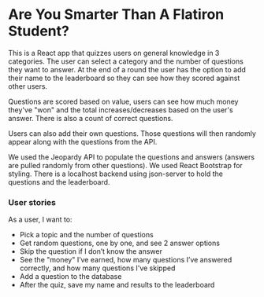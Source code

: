 # Are You Smarter Than A Flatiron Student?

This is a React app that quizzes users on general knowledge in 3 categories. The user can select a category and the number of questions they want to answer. At the end of a round the user has the option to add their name to the leaderboard so they can see how they scored against other users.

Questions are scored based on value, users can see how much money they've "won" and the total increases/decreases based on the user's answer. There is also a count of correct questions.

Users can also add their own questions. Those questions will then randomly appear along with the questions from the API.

We used the Jeopardy API to populate the questions and answers (answers are pulled randomly from other questions). We used React Bootstrap for styling. There is a localhost backend using json-server to hold the questions and the leaderboard.

### User stories
As a user, I want to:

* Pick a topic and the number of questions
* Get random questions, one by one, and see 2 answer options 
* Skip the question if I don’t know the answer
* See the "money" I’ve earned, how many questions I’ve answered correctly, and how many questions I've skipped
* Add a question to the database
* After the quiz, save my name and results to the leaderboard
